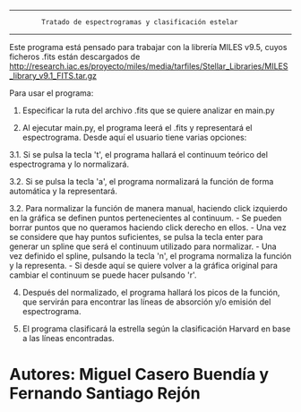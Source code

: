 ---------------------------------------------------------------------------
            Tratado de espectrogramas y clasificación estelar
---------------------------------------------------------------------------

Este programa está pensado para trabajar con la librería MILES v9.5, 
cuyos ficheros .fits están descargados de
http://research.iac.es/proyecto/miles/media/tarfiles/Stellar_Libraries/MILES_library_v9.1_FITS.tar.gz


Para usar el programa:

1. Especificar la ruta del archivo .fits que se quiere analizar en main.py

2. Al ejecutar main.py, el programa leerá el .fits y representará el espectrograma.
Desde aquí el usuario tiene varias opciones:

3.1. Si se pulsa la tecla 't', el programa hallará el continuum teórico del espectrograma y lo normalizará.

3.2. Si se pulsa la tecla 'a', el programa normalizará la función de forma automática y la representará.

3.2. Para normalizar la función de manera manual, haciendo click izquierdo en la gráfica se definen puntos 
     pertenecientes al continuum.
	- Se pueden borrar puntos que no queramos haciendo click derecho en ellos.
	- Una vez se considere que hay puntos suficientes, se pulsa la tecla enter para generar un 
	  spline que será el continuum utilizado para normalizar.
	- Una vez definido el spline, pulsando la tecla 'n', el programa normaliza la función y la representa.
	- Si desde aquí se quiere volver a la gráfica original para cambiar el continuum se puede hacer 
	  pulsando 'r'.

4. Después del normalizado, el programa hallará los picos de la función, que servirán para encontrar
   las líneas de absorción y/o emisión del espectrograma.

5. El programa clasificará la estrella según la clasificación Harvard en base a las líneas encontradas.


# Autores: Miguel Casero Buendía y Fernando Santiago Rejón


